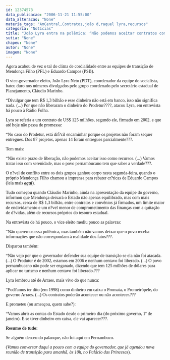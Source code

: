 ```yaml
---
id: 12374573
data_publicacao: "2006-11-21 11:55:00"
data_alteracao: "None"
materia_tags: "AmCentral,Contratos,joão d,raquel lyra,recursos"
categoria: "Notícias"
title: "João Lyra entra na polêmica: “Não podemos aceitar contratos como recursos???"
sutia: "None"
chapeu: "None"
autor: "None"
imagem: "None"
---
```

<p><P><FONT face=Verdana>Agora acabou de vez o tal do clima de cordialidade entre as equipes de transição de Mendonça Filho (PFL) e Eduardo Campos (PSB).</FONT></P></p>
<p><P><FONT face=Verdana>O vice-governador eleito, João Lyra Neto (PDT), coordenador da equipe do socialista, bateu duro nos números divulgados pelo grupo coordenado pelo secretário estadual de Planejamento, Cláudio Marinho.</FONT></P></p>
<p><P><FONT face=Verdana>“Divulgar que tem R$ 1,3 bilhão e esse dinheiro não está em banco, isso não significa nada. (...) Por que não liberaram o dinheiro do Prodetur????, atacou Lyra, em entrevista há pouco à Rádio Folha.</FONT></P></p>
<p><P><FONT face=Verdana>Lyra se referia a um contrato de US$ 125 milhões, segundo ele, firmado em 2002, e que até hoje não passa de promessa:</FONT></P></p>
<p><P><FONT face=Verdana>“No caso do Prodetur, está dif?cil encaminhar porque os projetos não foram sequer entregues. Dos 87 projetos, apenas 14 foram entregues parcialmente???.</FONT></P></p>
<p><P><FONT face=Verdana>Tem mais:</FONT></P></p>
<p><P><FONT face=Verdana>“Não existe prazo de liberação, não podemos aceitar isso como recursos. (...) Vamos tratar isso com serenidade, mas o povo pernambucano tem que saber a verdade???.</FONT></P></p>
<p><P><FONT face=Verdana>O n?vel de conflito entre os dois grupos ganhou corpo nesta segunda-feira, quando o próprio Mendonça Filho chamou a imprensa para rebater cr?ticas de Eduardo Campos (leia mais <STRONG><EM><A href=\"https://jc3.uol.com.br/blogs/jc/2006/11/20/index.php#3500\" target=_blank>aqui</A></EM></STRONG>).</FONT></P></p>
<p><P><FONT face=Verdana>Tudo começou quando Cláudio Marinho, ainda na apresentação da equipe do governo, informou que Mendonça deixará o Estado não apenas equilibrado, mas com mais recursos, cerca de R$ 1,3 bilhão, entre contratos e convênios já firmados, um limite maior de endividamento e um n?vel menor de comprometimento das finanças com a quitação de d?vidas, além de recursos próprios do tesouro estadual.</FONT></P></p>
<p><P><FONT face=Verdana>Na entrevista de há pouco, o vice eleito mediu pouco as palavras:</FONT></P></p>
<p><P><FONT face=Verdana>“Não queremos essa polêmica, mas também não vamos deixar que o povo receba informações que não correspondam à realidade dos fatos???.</FONT></P></p>
<p><P><FONT face=Verdana>Disparou também:</FONT></P></p>
<p><P><FONT face=Verdana>“Não vejo por que o governador defender sua equipe de transição se ela não foi atacada. (...) O Produtur é de 2002, estamos em 2006 e nenhum centavo foi liberado. (...) O povo pernambucano não pode ser enganado, dizendo que tem 125 milhões de dólares para aplicar no turismo e nenhum centavo foi liberado.???</FONT></P></p>
<p><P><FONT face=Verdana>Lyra lembrou até de Arraes, mais vivo do que nunca:</FONT></P></p>
<p><P><FONT face=Verdana>“Pod?amos ter dito (em 1998) como dinheiro em caixa o Promata, o Prometrópele, do governo Arraes. (...) Os contratos poderão acontecer ou não acontecer.???</FONT></P></p>
<p><P><FONT face=Verdana>E prometeu (ou ameaçou, quem sabe?):</FONT></P></p>
<p><P><FONT face=Verdana>“Vamos abrir as contas do Estado desde o primeiro dia (do próximo governo, 1º de janeiro). E se tiver dinheiro em caixa, ele vai aparecer???.</FONT></P></p>
<p><P><FONT face=Verdana><STRONG>Resumo de tudo:</STRONG></FONT></P></p>
<p><P><FONT face=Verdana>Se alguém desceu do palanque, não foi aqui em Pernambuco.</FONT></P></p>
<p><P><FONT face=Verdana>(<EM>Vamos conversar daqui a pouco com a equipe do governador, que já agendou nova reunião de transição para amanhã, às 10h, no Palácio das Princesas</EM>).</FONT></P> </p>
